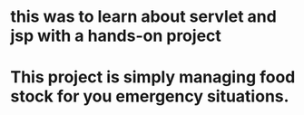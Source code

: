 # this was to learn about servlet and jsp with a hands-on project
# This project is simply managing food stock for you emergency situations.
